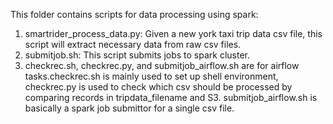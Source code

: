 This folder contains scripts for data processing using spark:
1. smartrider_process_data.py: Given a new york taxi trip data csv file, this script will extract necessary data from raw csv files.
2. submitjob.sh: This script submits jobs to spark cluster.
3. checkrec.sh, checkrec.py, and submitjob_airflow.sh are for airflow tasks.checkrec.sh is mainly used to set up shell environment, checkrec.py is used to check which csv should be processed by comparing records in tripdata_filename and S3. submitjob_airflow.sh is basically a spark job submittor for a single csv file.
